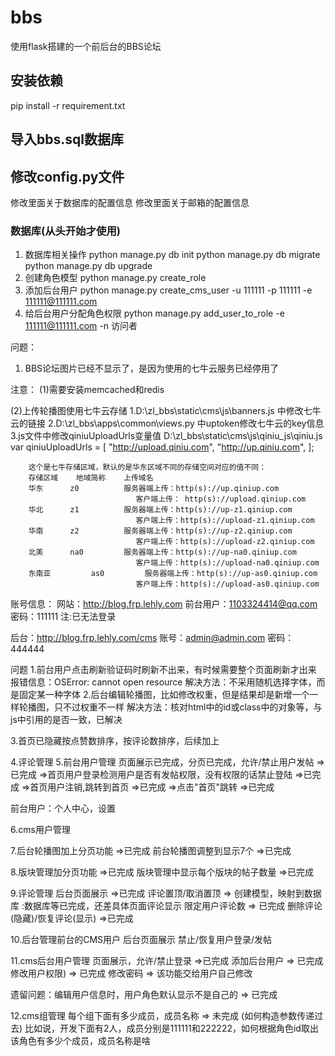 # bbs
使用flask搭建的一个前后台的BBS论坛

## 安装依赖
pip install -r requirement.txt

## 导入bbs.sql数据库

## 修改config.py文件

修改里面关于数据库的配置信息
修改里面关于邮箱的配置信息

### 数据库(从头开始才使用)
1. 数据库相关操作
python manage.py db init
python manage.py db migrate
python manage.py db upgrade
2. 创建角色模型
python manage.py create_role
3. 添加后台用户
python manage.py create_cms_user -u 111111 -p 111111 -e 111111@111111.com
4. 给后台用户分配角色权限
python manage.py add_user_to_role -e 111111@111111.com -n 访问者


问题：
1. BBS论坛图片已经不显示了，是因为使用的七牛云服务已经停用了

注意：
(1)需要安装memcached和redis

(2)上传轮播图使用七牛云存储
    1.D:\zl_bbs\static\cms\js\banners.js 中修改七牛云的链接
    2.D:\zl_bbs\apps\common\views.py 中uptoken修改七牛云的key信息
    3.js文件中修改qiniuUploadUrls变量值
        D:\zl_bbs\static\cms\js\qiniu_js\qiniu.js
        var qiniuUploadUrls = [
            "http://upload.qiniu.com",
            "http://up.qiniu.com",
        ];

        这个是七牛存储区域，默认的是华东区域不同的存储空间对应的值不同：
        存储区域 	地域简称 	上传域名
        华东 	    z0 	        服务器端上传：http(s)://up.qiniup.com
                                客户端上传： http(s)://upload.qiniup.com
        华北 	    z1 	        服务器端上传：http(s)://up-z1.qiniup.com
                                客户端上传：http(s)://upload-z1.qiniup.com
        华南 	    z2 	        服务器端上传：http(s)://up-z2.qiniup.com
                                客户端上传：http(s)://upload-z2.qiniup.com
        北美 	    na0 	    服务器端上传：http(s)://up-na0.qiniup.com
                                客户端上传：http(s)://upload-na0.qiniup.com
        东南亚 	    as0 	    服务器端上传：http(s)://up-as0.qiniup.com
                                客户端上传：http(s)://upload-as0.qiniup.com

账号信息：
网站：http://blog.frp.lehly.com
前台用户：1103324414@qq.com
密码：111111
注:已无法登录


后台：http://blog.frp.lehly.com/cms
账号：admin@admin.com
密码：444444


问题
1.前台用户点击刷新验证码时刷新不出来，有时候需要整个页面刷新才出来
报错信息：OSError: cannot open resource
解决方法：不采用随机选择字体，而是固定某一种字体
2.后台编辑轮播图，比如修改权重，但是结果却是新增一个一样轮播图，只不过权重不一样
解决方法：核对html中的id或class中的对象等，与js中引用的是否一致，已解决

3.首页已隐藏按点赞数排序，按评论数排序，后续加上

4.评论管理
5.前台用户管理
页面展示已完成，分页已完成，允许/禁止用户发帖  =>已完成
=>首页用户登录检测用户是否有发帖权限，没有权限的话禁止登陆 =>已完成
=>首页用户注销,跳转到首页 =>已完成
=>点击"首页"跳转 =>已完成

前台用户：个人中心，设置

6.cms用户管理

7.后台轮播图加上分页功能 =>已完成
前台轮播图调整到显示7个 =>已完成

8.版块管理加分页功能 =>已完成
版块管理中显示每个版块的帖子数量  =>已完成

9.评论管理
 后台页面展示 =>已完成
 评论置顶/取消置顶 => 创建模型，映射到数据库 :数据库等已完成，还差具体页面评论显示
 限定用户评论数  => 已完成
 删除评论(隐藏)/恢复评论(显示)  =>已完成
 
10.后台管理前台的CMS用户
 后台页面展示
 禁止/恢复用户登录/发帖

11.cms后台用户管理
 页面展示，允许/禁止登录  =>已完成
 添加后台用户 => 已完成
 修改用户权限)  => 已完成
 修改密码 => 该功能交给用户自己修改
 
 遗留问题：编辑用户信息时，用户角色默认显示不是自己的 => 已完成

12.cms组管理
 每个组下面有多少成员，成员名称  => 未完成 (如何构造参数传递过去)
 比如说，开发下面有2人，成员分别是111111和222222，如何根据角色id取出该角色有多少个成员，成员名称是啥
 
 